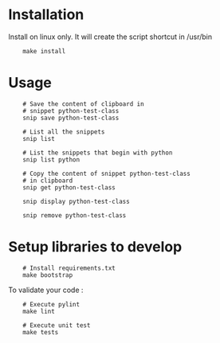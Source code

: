 Installation
=============

Install on linux only. It will create the script shortcut in
/usr/bin

        make install

Usage
======

        # Save the content of clipboard in
        # snippet python-test-class
        snip save python-test-class

        # List all the snippets
        snip list

        # List the snippets that begin with python
        snip list python

        # Copy the content of snippet python-test-class
        # in clipboard
        snip get python-test-class
        
        snip display python-test-class
        
        snip remove python-test-class

Setup libraries to develop
==========================

        # Install requirements.txt
        make bootstrap

To validate your code :

        # Execute pylint
        make lint

        # Execute unit test
        make tests